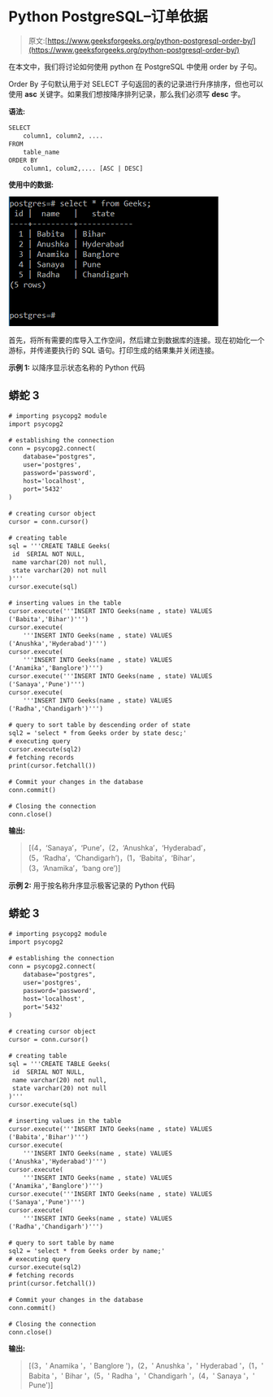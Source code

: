 # Python PostgreSQL–订单依据

> 原文:[https://www.geeksforgeeks.org/python-postgresql-order-by/](https://www.geeksforgeeks.org/python-postgresql-order-by/)

在本文中，我们将讨论如何使用 python 在 PostgreSQL 中使用 order by 子句。

Order By 子句默认用于对 SELECT 子句返回的表的记录进行升序排序，但也可以使用 **asc** 关键字。如果我们想按降序排列记录，那么我们必须写 **desc** 字。

**语法:**

```
SELECT
    column1, column2, ....
FROM
    table_name
ORDER BY
    column1, colum2,.... [ASC | DESC]
```

**使用中的数据:**

![](img/690460623b4f17ec5fd6680c59b5da00.png)

首先，将所有需要的库导入工作空间，然后建立到数据库的连接。现在初始化一个游标，并传递要执行的 SQL 语句。打印生成的结果集并关闭连接。

**示例 1:** 以降序显示状态名称的 Python 代码

## 蟒蛇 3

```
# importing psycopg2 module
import psycopg2

# establishing the connection
conn = psycopg2.connect(
    database="postgres",
    user='postgres',
    password='password',
    host='localhost',
    port='5432'
)

# creating cursor object
cursor = conn.cursor()

# creating table
sql = '''CREATE TABLE Geeks(
 id  SERIAL NOT NULL,
 name varchar(20) not null,
 state varchar(20) not null
)'''
cursor.execute(sql)

# inserting values in the table
cursor.execute('''INSERT INTO Geeks(name , state) VALUES ('Babita','Bihar')''')
cursor.execute(
    '''INSERT INTO Geeks(name , state) VALUES ('Anushka','Hyderabad')''')
cursor.execute(
    '''INSERT INTO Geeks(name , state) VALUES ('Anamika','Banglore')''')
cursor.execute('''INSERT INTO Geeks(name , state) VALUES ('Sanaya','Pune')''')
cursor.execute(
    '''INSERT INTO Geeks(name , state) VALUES ('Radha','Chandigarh')''')

# query to sort table by descending order of state
sql2 = 'select * from Geeks order by state desc;'
# executing query
cursor.execute(sql2)
# fetching records
print(cursor.fetchall())

# Commit your changes in the database
conn.commit()

# Closing the connection
conn.close()
```

**输出:**

> [(4，‘Sanaya’，‘Pune’，(2，‘Anushka’，‘Hyderabad’，(5，‘Radha’，‘Chandigarh’)，(1，‘Babita’，‘Bihar’，(3，‘Anamika’，‘bang ore’)]

**示例 2:** 用于按名称升序显示极客记录的 Python 代码

## 蟒蛇 3

```
# importing psycopg2 module
import psycopg2

# establishing the connection
conn = psycopg2.connect(
    database="postgres",
    user='postgres',
    password='password',
    host='localhost',
    port='5432'
)

# creating cursor object
cursor = conn.cursor()

# creating table
sql = '''CREATE TABLE Geeks(
 id  SERIAL NOT NULL,
 name varchar(20) not null,
 state varchar(20) not null
)'''
cursor.execute(sql)

# inserting values in the table
cursor.execute('''INSERT INTO Geeks(name , state) VALUES ('Babita','Bihar')''')
cursor.execute(
    '''INSERT INTO Geeks(name , state) VALUES ('Anushka','Hyderabad')''')
cursor.execute(
    '''INSERT INTO Geeks(name , state) VALUES ('Anamika','Banglore')''')
cursor.execute('''INSERT INTO Geeks(name , state) VALUES ('Sanaya','Pune')''')
cursor.execute(
    '''INSERT INTO Geeks(name , state) VALUES ('Radha','Chandigarh')''')

# query to sort table by name
sql2 = 'select * from Geeks order by name;'
# executing query
cursor.execute(sql2)
# fetching records
print(cursor.fetchall())

# Commit your changes in the database
conn.commit()

# Closing the connection
conn.close()
```

**输出:**

> [(3，' Anamika '，' Banglore ')，(2，' Anushka '，' Hyderabad '，(1，' Babita '，' Bihar '，(5，' Radha '，' Chandigarh '，(4，' Sanaya '，' Pune')]